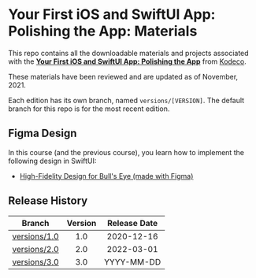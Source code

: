# Your First iOS and SwiftUI App: Polishing the App: Materials

This repo contains all the downloadable materials and projects associated with the **[Your First iOS and SwiftUI App: Polishing the App](https://www.kodeco.com/library)** from [Kodeco](https://www.kodeco.com).

These materials have been reviewed and are updated as of November, 2021.

Each edition has its own branch, named `versions/[VERSION]`. The default branch for this repo is for the most recent edition.

## Figma Design

In this course (and the previous course), you learn how to implement the following design in SwiftUI:

   * [High-Fidelity Design for Bull's Eye (made with Figma)](https://www.figma.com/file/3MBMeYd2hP4rajTbHnZL0z/Bullseye?node-id=0%3A1)

## Release History

| Branch                                                                            | Version | Release Date |
| --------------------------------------------------------------------------------- |:-------:|:------------:|
| [versions/1.0](https://github.com/kodecocodes/video-yfsa2-materials/tree/versions/1.0) | 1.0     | 2020-12-16   |
| [versions/2.0](https://github.com/kodecocodes/video-yfsa2-materials/tree/versions/2.0) | 2.0     | 2022-03-01   |
| [versions/3.0](https://github.com/kodecocodes/video-yfsa2-materials/tree/versions/3.0) | 3.0     | YYYY-MM-DD  |
